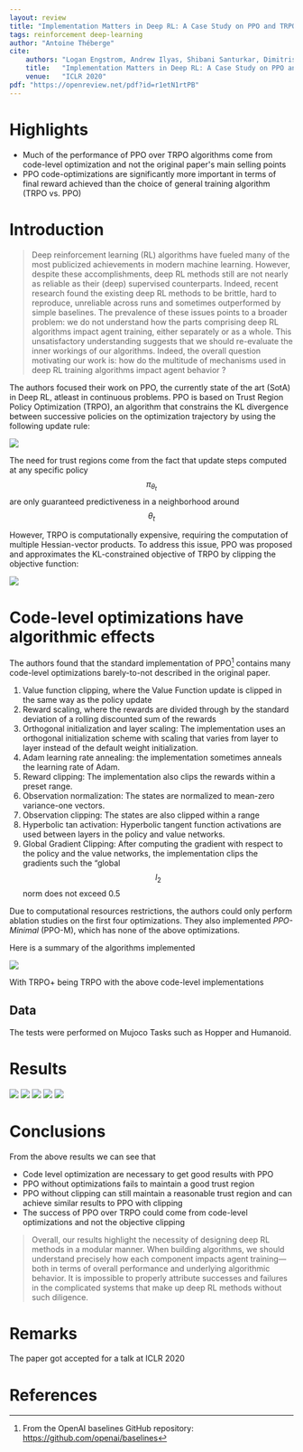 ```yaml
---
layout: review
title: "Implementation Matters in Deep RL: A Case Study on PPO and TRPO"
tags: reinforcement deep-learning
author: "Antoine Théberge"
cite:
    authors: "Logan Engstrom, Andrew Ilyas, Shibani Santurkar, Dimitris Tsipras, Firdaus Janoos, Larry Rudolph, Aleksander Madry"
    title:   "Implementation Matters in Deep RL: A Case Study on PPO and TRPO"
    venue:   "ICLR 2020"
pdf: "https://openreview.net/pdf?id=r1etN1rtPB"
---
```



# Highlights

- Much of the performance of PPO over TRPO algorithms come from code-level optimization and not the original paper's main selling points
- PPO code-optimizations are significantly more important in terms of final reward achieved than the choice of general training algorithm (TRPO vs. PPO)


# Introduction

> Deep reinforcement learning (RL) algorithms have fueled many of the most publicized achievements in modern machine learning. However, despite these accomplishments, deep RL methods still are not nearly as reliable as their (deep) supervised counterparts. Indeed, recent research found the existing deep RL methods to be brittle, hard to reproduce, unreliable across runs and sometimes outperformed by simple baselines.
> The prevalence of these issues points to a broader problem: we do not understand how the parts comprising deep RL algorithms impact agent training, either separately or as a whole. This unsatisfactory understanding suggests that we should re-evaluate the inner workings of our algorithms. Indeed, the overall question motivating our work is: how do the multitude of mechanisms used in deep RL training algorithms impact agent behavior ?

The authors focused their work on PPO, the currently state of the art (SotA) in Deep RL, atleast in continuous problems. PPO is based on Trust Region Policy Optimization (TRPO), an algorithm that constrains the KL divergence between successive policies on the optimization trajectory by using the following update rule:

![](/article/images/implementation-matters/alg1.jpeg)

The need for trust regions come from the fact that update steps computed at any specific policy $$\pi_{\theta_t}$$ are only guaranteed predictiveness in a neighborhood around $$\theta_t$$

However, TRPO is computationally expensive, requiring the computation of multiple Hessian-vector products. To address this issue, PPO was proposed and approximates the KL-constrained objective of TRPO by clipping the objective function:

![](/article/images/implementation-matters/alg2.jpeg)

# Code-level optimizations have algorithmic effects

The authors found that the standard implementation of PPO[^1] contains many code-level optimizations barely-to-not described in the original paper.

1. Value function clipping, where the Value Function update is clipped in the same way as the policy update
2. Reward scaling, where the rewards are divided through by the standard deviation of a rolling discounted sum of the rewards
3. Orthogonal initialization and layer scaling: The implementation uses an orthogonal initialization scheme with scaling that varies from layer to layer instead of the default weight initialization.
4. Adam learning rate annealing: the implementation sometimes anneals the learning rate of Adam.
5. Reward clipping: The implementation also clips the rewards within a preset range.
6. Observation normalization: The states are normalized to mean-zero variance-one vectors.
7. Observation clipping: The states are also clipped within a range
8. Hyperbolic tan activation: Hyperbolic tangent function activations are used between layers in the policy and value networks.
9. Global Gradient Clipping: After computing the gradient with respect to the policy and the value networks, the implementation clips the gradients such the “global $$l_2$$ norm does not exceed 0.5

Due to computational resources restrictions, the authors could only perform ablation studies on the first four optimizations. They also implemented *PPO-Minimal* (PPO-M), which has none of the above optimizations.

Here is a summary of the algorithms implemented

![](/article/images/implementation-matters/tab1.jpeg)

With TRPO+ being TRPO with the above code-level implementations

## Data

The tests were performed on Mujoco Tasks such as Hopper and Humanoid. 

# Results

![](/article/images/implementation-matters/fig1.jpeg)
![](/article/images/implementation-matters/fig2.jpeg)
![](/article/images/implementation-matters/fig3.jpeg)
![](/article/images/implementation-matters/tab2.jpeg)
![](/article/images/implementation-matters/tab3.jpeg)

# Conclusions

From the above results we can see that
- Code level optimization are necessary to get good results with PPO
- PPO without optimizations fails to maintain a good trust region
- PPO without clipping can still maintain a reasonable trust region and can achieve similar results to PPO with clipping
- The success of PPO over TRPO could come from code-level optimizations and not the objective clipping

> Overall, our results highlight the necessity of designing deep RL methods in a modular manner. When building algorithms, we should understand precisely how each component impacts agent training—both in terms of overall performance and underlying algorithmic behavior. It is impossible to properly attribute successes and failures in the complicated systems that make up deep RL methods without such diligence.

# Remarks

The paper got accepted for a talk at ICLR 2020

# References

[^1]: From the OpenAI baselines GitHub repository: https://github.com/openai/baselines

